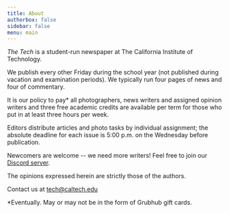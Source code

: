 ```yaml
---
title: About
authorbox: false
sidebar: false
menu: main
---
```


*The Tech* is a student-run newspaper at The California Institute of Technology.

We publish every other Friday during the school year (not published during vacation and examination periods). We typically run four pages of news and four of commentary.

It is our policy to pay* all photographers, news writers and assigned opinion writers and three free academic credits are available per term for those who put in at least three hours per week.

Editors distribute articles and photo tasks by individual assignment; the absolute deadline for each issue is 5:00 p.m. on the Wednesday before publication.

Newcomers are welcome -- we need more writers! Feel free to join our [Discord server](https://discord.gg/YSDv9dQra5).

The opinions expressed herein are strictly those of the authors.

Contact us at tech@caltech.edu

*Eventually. May or may not be in the form of Grubhub gift cards.